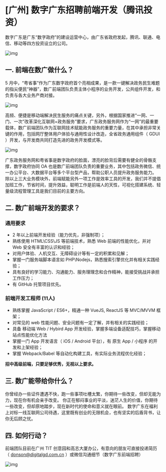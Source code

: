 # [广州] 数字广东招聘前端开发（腾讯投资）

数字广东是广东“数字政府”的建设运营中心，由广东省政府发起，腾讯、联通、电信、移动等四方投资设立的公司。

![img]( http://donson.github.io/dgd/images/1.jpg)

## 一. 前端在数广做什么？

5 月中，“粤省事”作为广东数字政府首个亮相成果，是一款一键解决政务民生难题的指尖便民“神器”，数广前端团队负责主体小程序的业务开发，公共组件开发，和负责与各大业务产商对接。

![img]( http://donson.github.io/dgd/images/2.png) 

高频、便捷是移动端解决民生服务的痛点关键，另外，根据国家推进“一网、一门、一次”改革深化互联网+政务服务”要求，广东政务服务网作为“一网”的最重要载体，数广前端团队作为互联网技术赋能政务服务的重要力量，在其中承担非常关键的作用，包括网厅整体用户体验与通用性设计改造，全省政务通用组件（ GDUI ）开发，与开发商共同打造先进的政务开发模式等。 

![img]( http://donson.github.io/dgd/images/4.jpg) 

广东政务服务网和粤省事是数字政府的脸面，漂亮的脸背后需要有健全的骨骼支撑，数字政府协同 OA 也是数广前端团队负责的重要业务，其中包括政务微信、统一办公平台、大数据平台等多个平台型产品，帮助公职人员提升政务服务能力。
除以上三大业务模块外，前端赋能另外一项工作是效率工具的开发，我们并不提倡加班工作，节省时间，提升效益，聪明工作是前端人的天性，可视化搭建系统、轻量级流程管理工具是我们目前的主要方向。

## 二. 数广前端开发的要求？

### 通用要求

* 2 年以上前端开发经验（能力优先，非强制项）；
* 熟练使用 HTML\CSS\JS 等前端技术，熟悉 Web 前端的性能优化，并对 Web 安全有丰富的认识和经验；
* 对用户体验、人机交互、无障碍设计等有一定的积累和见解；
* 掌握一门服务端脚本语言如 PHP\Nodejs，熟悉搜索引擎优化并有相关实践经验；
* 具有良好的学习能力、沟通能力、服务理理念和合作精神，能接受挑战并承担工作压力；
* 有 GitHub 托管项目优先。

### 前端开发工程师 (11人)

* 熟练掌握 JavaScript / ES6+，精通一种 VueJS, ReactJS 等 MVC/MVVM 框架；
* 对常见的 web 性能问题、安全问题有一定了解，并有相关的实践经验；
* 具备 移动端 Web / Hybird App 开发经验，掌握多端设备适配技巧，掌握移动站点性能优化方法
* 掌握一门 App 开发语言（ iOS / Android 平台），有 原生 App / 小程序 的开发和上架经验；
* 掌握 Webpack/Babel 等自动化构建工具，有实际业务流程优化经验；

__招中高级前端，只要足够优秀，无视以上要求。__


## 三. 数广能带给你什么？

你曾经办一些证件遭遇不快，跑一些事项吐槽太繁，你期待一些改变，但却无能为力，现在你有机会亲手改变。
你正在郁闷事业的平淡，迷茫人生的价值，你期待一些改变，但却原地踏步，现在新时代的使命和意义就在眼前。
数字广东在福利上对标一线互联网公司待遇，这里既有创业的无限机会，也有坚实的后盾背书，让你无后顾之忧。


## 四. 如何行动？

前端团队目前在广州 TIT 创意园和高志大厦办公，有意向的朋友可直接投递简历（ donson@digitalgd.com.cn ）或微信沟通细节（数字广东前端招聘）

![img]( http://donson.github.io/dgd/images/3.jpeg)

